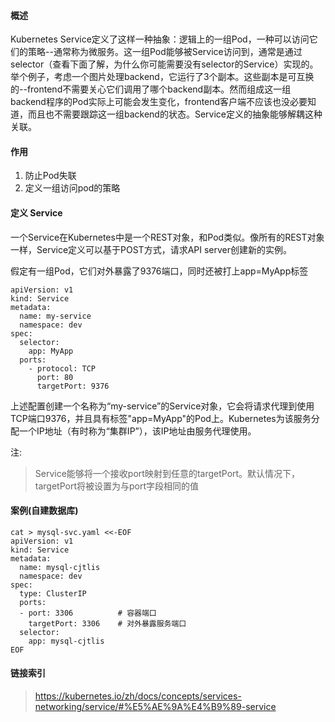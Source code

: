 #### 概述
Kubernetes Service定义了这样一种抽象：逻辑上的一组Pod，一种可以访问它们的策略--通常称为微服务。这一组Pod能够被Service访问到，通常是通过selector（查看下面了解，为什么你可能需要没有selector的Service）实现的。
举个例子，考虑一个图片处理backend，它运行了3个副本。这些副本是可互换的--frontend不需要关心它们调用了哪个backend副本。然而组成这一组backend程序的Pod实际上可能会发生变化，frontend客户端不应该也没必要知道，而且也不需要跟踪这一组backend的状态。Service定义的抽象能够解耦这种关联。

#### 作用
1. 防止Pod失联
2. 定义一组访问pod的策略

#### 定义 Service
一个Service在Kubernetes中是一个REST对象，和Pod类似。像所有的REST对象一样，Service定义可以基于POST方式，请求API server创建新的实例。

假定有一组Pod，它们对外暴露了9376端口，同时还被打上app=MyApp标签
```
apiVersion: v1
kind: Service
metadata:
  name: my-service
  namespace: dev
spec:
  selector:
    app: MyApp
  ports:
    - protocol: TCP
      port: 80
      targetPort: 9376
```

上述配置创建一个名称为“my-service”的Service对象，它会将请求代理到使用TCP端口9376，并且具有标签"app=MyApp"的Pod上。Kubernetes为该服务分配一个IP地址（有时称为“集群IP”），该IP地址由服务代理使用。

注:
> Service能够将一个接收port映射到任意的targetPort。默认情况下，targetPort将被设置为与port字段相同的值

#### 案例(自建数据库)
```
cat > mysql-svc.yaml <<-EOF 
apiVersion: v1
kind: Service
metadata:
  name: mysql-cjtlis
  namespace: dev
spec:
  type: ClusterIP
  ports:
  - port: 3306          # 容器端口
    targetPort: 3306    # 对外暴露服务端口
  selector:
    app: mysql-cjtlis
EOF
```

#### 链接索引
> https://kubernetes.io/zh/docs/concepts/services-networking/service/#%E5%AE%9A%E4%B9%89-service    
